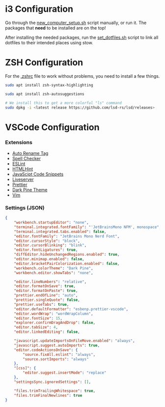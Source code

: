 # i3 Configuration
Go through the [new_computer_setup.sh](https://github.com/luddekn/dotfiles/blob/main/new_computer_setup.sh) script manually, or run it. The packages that **need** to be installed are on the top!

After installing the needed packages, run the [set_dotfiles.sh](https://github.com/luddekn/dotfiles/blob/main/set_dptfiles.sh) script to link all dotfiles to their intended places using stow.
# ZSH Configuration
For the [.zshrc](https://github.com/luddekn/dotfiles/blob/main/zsh/.zshrc) file to work without problems, you need to install a few things.
```sh
sudo apt install zsh-syntax-highlighting
```
```sh
sudo apt install zsh-autosuggestions
```
```sh
# We install this to get a more colorful "ls" command
sudo dpkg -i <latest release https://github.com/lsd-rs/lsd/releases>
```
# VSCode Configuration
### Extensions
- [Auto Rename Tag](https://marketplace.visualstudio.com/items?itemName=formulahendry.auto-rename-tag)
- [Spell Checker](https://marketplace.visualstudio.com/items?itemName=streetsidesoftware.code-spell-checker)
- [ESLint](https://marketplace.visualstudio.com/items?itemName=dbaeumer.vscode-eslint)
- [HTMLHint](https://marketplace.visualstudio.com/items?itemName=HTMLHint.vscode-htmlhint)
- [JavaScipt Code Snippets](https://marketplace.visualstudio.com/items?itemName=xabikos.JavaScriptSnippets)
- [Liveserver](https://marketplace.visualstudio.com/items?itemName=ritwickdey.LiveServer)
- [Prettier](https://marketplace.visualstudio.com/items?itemName=esbenp.prettier-vscode)
- [Dark Pine Theme](https://marketplace.visualstudio.com/items?itemName=LudvikKristoffersen.dark-pine-theme)
- [Vim](https://marketplace.visualstudio.com/items?itemName=vscodevim.vim)
### Settings (JSON)
```json
{
	"workbench.startupEditor": "none",
	"terminal.integrated.fontFamily": "'JetBrainsMono NFM', monospace",
	"terminal.integrated.tabs.enabled": false,
	"editor.fontFamily": "JetBrains Mono Nerd Font",
	"editor.cursorStyle": "block",
	"editor.cursorBlinking": "blink",
	"editor.fontLigatures": true,
	"diffEditor.hideUnchangedRegions.enabled": true,
	"editor.minimap.enabled": false,
	"editor.bracketPairColorization.enabled": false,
	"workbench.colorTheme": "Dark Pine",
	"workbench.editor.showTabs": "none",

	"editor.lineNumbers": "relative",
	"editor.formatOnSave": true,
	"editor.formatOnPaste": true,
	"prettier.endOfLine": "auto",
	"prettier.singleQuote": false,
	"prettier.useTabs": true,
	"editor.defaultFormatter": "esbenp.prettier-vscode",
	"editor.wordWrap": "wordWrapColumn",
	"editor.fontSize": 15,
	"explorer.confirmDragAndDrop": false,
	"editor.tabSize": 4,
	"editor.linkedEditing": false,

	"javascript.updateImportsOnFileMove.enabled": "always",
	"javascript.suggest.autoImports": true,
	"editor.codeActionsOnSave": {
		"source.fixAll.eslint": "always",
		"source.sortImports": "always"
	},
	"[css]": {
		"editor.suggest.insertMode": "replace"
	},
	"settingsSync.ignoredSettings": [],

	"files.trimTrailingWhitespace": true,
	"files.trimFinalNewlines": true
}
```

